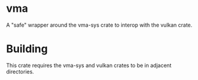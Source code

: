 # vma

A "safe" wrapper around the vma-sys crate to interop with the vulkan crate.

# Building

This crate requires the vma-sys and vulkan crates to be in adjacent directories.